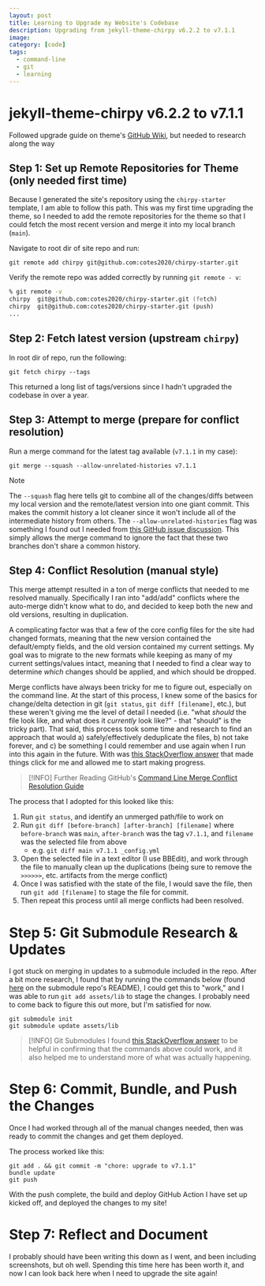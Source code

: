```yaml
---
layout: post
title: Learning to Upgrade my Website's Codebase
description: Upgrading from jekyll-theme-chirpy v6.2.2 to v7.1.1
image:
category: [code]
tags:
  - command-line
  - git
  - learning
---
```


# jekyll-theme-chirpy v6.2.2 to v7.1.1
Followed upgrade guide on theme's [GitHub Wiki](https://github.com/cotes2020/jekyll-theme-chirpy/wiki/Upgrade-Guide), but needed to research along the way

## Step 1: Set up Remote Repositories for Theme (only needed first time)
Because I generated the site's repository using the `chirpy-starter` template, I am able to follow this path. This was my first time upgrading the theme, so I needed to add the remote repositories for the theme so that I could fetch the most recent version and merge it into my local branch (`main`).

Navigate to root dir of site repo and run:
```shell
git remote add chirpy git@github.com:cotes2020/chirpy-starter.git
```

Verify the remote repo was added correctly by running `git remote - v`:
```zsh
% git remote -v
chirpy	git@github.com:cotes2020/chirpy-starter.git (fetch)
chirpy	git@github.com:cotes2020/chirpy-starter.git (push)
...
```

## Step 2: Fetch latest version (upstream `chirpy`)
In root dir of repo, run the following:
```shell
git fetch chirpy --tags
```

This returned a long list of tags/versions since I hadn't upgraded the codebase in over a year.

## Step 3: Attempt to merge (prepare for conflict resolution)
Run a merge command for the latest tag available (`v7.1.1` in my case):
```shell
git merge --squash --allow-unrelated-histories v7.1.1
```

> [!NOTE] 
> The `--squash` flag here tells git to combine all of the changes/diffs between my local version and the remote/latest version into one giant commit. This makes the commit history a lot cleaner since it won't include all of the intermediate history from others. The `--allow-unrelated-histories` flag was something I found out I needed from [this GitHub issue discussion](https://github.com/orgs/community/discussions/22075). This simply allows the merge command to ignore the fact that these two branches don't share a common history.

## Step 4: Conflict Resolution (manual style)
This merge attempt resulted in a ton of merge conflicts that needed to me resolved manually. Specifically I ran into "add/add" conflicts where the auto-merge didn't know what to do, and decided to keep both the new and old versions, resulting in duplication.

A complicating factor was that a few of the core config files for the site had changed formats, meaning that the new version contained the default/empty fields, and the old version contained my current settings. My goal was to migrate to the new formats while keeping as many of my current settings/values intact, meaning that I needed to find a clear way to determine *which* changes should be applied, and which should be dropped.

Merge conflicts have always been tricky for me to figure out, especially on the command line. At the start of this process, I knew some of the basics for change/delta detection in git (`git status`, `git diff [filename]`, etc.), but these weren't giving me the level of detail I needed (i.e. "what *should* the file look like, and what does it *currently* look like?" - that "should" is the tricky part). That said, this process took some time and research to find an approach that would a) safely/effectively deduplicate the files, b) not take forever, and c) be something I could remember and use again when I run into this again in the future. With was [this StackOverflow answer](https://stackoverflow.com/a/19475535) that made things click for me and allowed me to start making progress.


> [!INFO] Further Reading
> GitHub's [Command Line Merge Conflict Resolution Guide](https://docs.github.com/en/pull-requests/collaborating-with-pull-requests/addressing-merge-conflicts/resolving-a-merge-conflict-using-the-command-line)

The process that I adopted for this looked like this:
1. Run `git status`, and identify an unmerged path/file to work on
2. Run `git diff [before-branch] [after-branch] [filename]` where `before-branch` was `main`, `after-branch` was the tag `v7.1.1`, and `filename` was the selected file from above
	- e.g. `git diff main v7.1.1 _config.yml` 
3. Open the selected file in a text editor (I use BBEdit), and work through the file to manually clean up the duplications (being sure to remove the `>>>>>>`, etc.  artifacts from the merge conflict)
4. Once I was satisfied with the state of the file, I would save the file, then run `git add [filename]` to stage the file for commit.
5. Then repeat this process until all merge conflicts had been resolved.


# Step 5: Git Submodule Research & Updates
I got stuck on merging in updates to a submodule included in the repo. After a bit more research, I found that by running the commands below (found [here](https://github.com/cotes2020/chirpy-static-assets#readme:~:text=%24%20git%20submodule%20init%0A%24%20git%20submodule%20update) on the submodule repo's README), I could get this to "work," and I was able to run `git add assets/lib` to stage the changes. I probably need to come back to figure this out more, but I'm satisfied for now.

```shell
git submodule init
git submodule update assets/lib
```


> [!INFO] Git Submodules
> I found [this StackOverflow answer](https://stackoverflow.com/a/46582526) to be helpful in confirming that the commands above could work, and it also helped me to understand more of what was actually happening.

# Step 6: Commit, Bundle, and Push the Changes
Once I had worked through all of the manual changes needed, then was ready to commit the changes and get them deployed.

The process worked like this:
```shell
git add . && git commit -m "chore: upgrade to v7.1.1"
bundle update 
git push
```

With the push complete, the build and deploy GitHub Action I have set up kicked off, and deployed the changes to my site!

# Step 7: Reflect and Document 
I probably should have been writing this down as I went, and been including screenshots, but oh well. Spending this time here has been worth it, and now I can look back here when I need to upgrade the site again!
